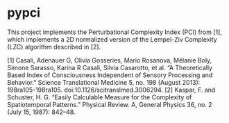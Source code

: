 # pypci

This project implements the Perturbational Complexity Index (PCI) from [1], which implements a 2D normalized version of the Lempel-Ziv Complexity (LZC) algorithm described in [2].

[1] Casali, Adenauer G, Olivia Gosseries, Mario Rosanova, Mélanie Boly, Simone Sarasso, Karina R Casali, Silvia Casarotto, et al. “A Theoretically Based Index of Consciousness Independent of Sensory Processing and Behavior.” Science Translational Medicine 5, no. 198 (August 2013): 198ra105-198ra105. doi:10.1126/scitranslmed.3006294.
[2] Kaspar, F. and Schuster, H. G. “Easily Calculable Measure for the Complexity of Spatiotemporal Patterns.” Physical Review. A, General Physics 36, no. 2 (July 15, 1987): 842–48.

